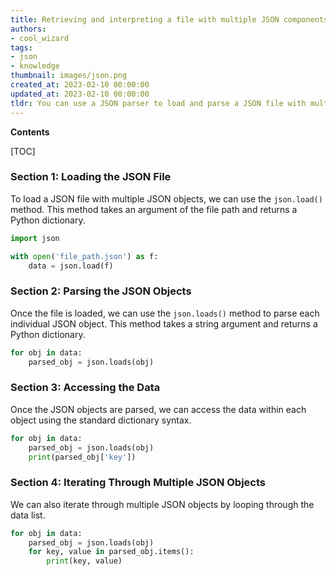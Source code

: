 ```yaml
---
title: Retrieving and interpreting a file with multiple JSON components
authors:
- cool_wizard
tags:
- json
- knowledge
thumbnail: images/json.png
created_at: 2023-02-10 00:00:00
updated_at: 2023-02-10 00:00:00
tldr: You can use a JSON parser to load and parse a JSON file with multiple JSON objects.
---
```


**Contents**

[TOC]

### Section 1: Loading the JSON File

To load a JSON file with multiple JSON objects, we can use the `json.load()` method. This method takes an argument of the file path and returns a Python dictionary. 

```python
import json

with open('file_path.json') as f:
    data = json.load(f)
```

### Section 2: Parsing the JSON Objects

Once the file is loaded, we can use the `json.loads()` method to parse each individual JSON object. This method takes a string argument and returns a Python dictionary. 

```python
for obj in data:
    parsed_obj = json.loads(obj)
```

### Section 3: Accessing the Data

Once the JSON objects are parsed, we can access the data within each object using the standard dictionary syntax. 

```python
for obj in data:
    parsed_obj = json.loads(obj)
    print(parsed_obj['key'])
```

### Section 4: Iterating Through Multiple JSON Objects

We can also iterate through multiple JSON objects by looping through the data list. 

```python
for obj in data:
    parsed_obj = json.loads(obj)
    for key, value in parsed_obj.items():
        print(key, value)
```
